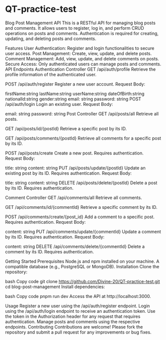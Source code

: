 # QT-practice-test
Blog Post Management API
This is a RESTful API for managing blog posts and comments. It allows users to register, log in, and perform CRUD operations on posts and comments. Authentication is required for creating, updating, and deleting posts and comments.

Features
User Authentication: Register and login functionalities to secure user access.
Post Management: Create, view, update, and delete posts.
Comment Management: Add, view, update, and delete comments on posts.
Secure Access: Only authenticated users can manage posts and comments.
API Endpoints
Authentication Controller
GET /api/auth/profile
Retrieve the profile information of the authenticated user.

POST /api/auth/register
Register a new user account.
Request Body:

firstName:string
lastName:string
userName:string
dateOfBirth:string
nationalId:string
gender:string
email: string
password: string
POST /api/auth/login
Login an existing user.
Request Body:

email: string
password: string
Post Controller
GET /api/posts/all
Retrieve all posts.

GET /api/posts/id/{postId}
Retrieve a specific post by its ID.

GET /api/posts/comments/{postId}
Retrieve all comments for a specific post by its ID.

POST /api/posts/create
Create a new post. Requires authentication.
Request Body:

title: string
content: string
PUT /api/posts/update/{postId}
Update an existing post by its ID. Requires authentication.
Request Body:

title: string
content: string
DELETE /api/posts/delete/{postId}
Delete a post by its ID. Requires authentication.

Comment Controller
GET /api/comments/all
Retrieve all comments.

GET /api/comments/id/{commentId}
Retrieve a specific comment by its ID.

POST /api/comments/create/{post_id}
Add a comment to a specific post. Requires authentication.
Request Body:

content: string
PUT /api/comments/update/{commentId}
Update a comment by its ID. Requires authentication.
Request Body:

content: string
DELETE /api/comments/delete/{commentId}
Delete a comment by its ID. Requires authentication.

Getting Started
Prerequisites
Node.js and npm installed on your machine.
A compatible database (e.g., PostgreSQL or MongoDB).
Installation
Clone the repository:

bash
Copy code
git clone https://github.com/Divine-20/QT-practice-test.git
cd blog-post-management
Install dependencies:

bash
Copy code
pnpm run dev
Access the API at http://localhost:3000.


Usage
Register a new user using the /api/auth/register endpoint.
Login using the /api/auth/login endpoint to receive an authentication token.
Use the token in the Authorization header for any request that requires authentication.
Manage posts and comments using the respective endpoints.
Contributing
Contributions are welcome! Please fork the repository and submit a pull request for any improvements or bug fixes.

